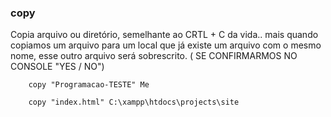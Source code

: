 ### copy

Copia arquivo ou diretório, semelhante ao CRTL + C da vida.. mais quando copiamos um arquivo para um local que já existe um arquivo com o mesmo nome, esse outro arquivo será sobrescrito. ( SE CONFIRMARMOS NO CONSOLE  "YES / NO")

		copy "Programacao-TESTE" Me

		copy "index.html" C:\xampp\htdocs\projects\site
